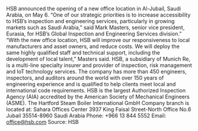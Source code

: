 HSB announced the opening of a new office location in Al-Jubail, Saudi Arabia, on May 6.
“One of our strategic priorities is to increase accessibility to HSB’s inspection and engineering services, particularly in growing markets such as Saudi Arabia,” said Mark Masters, senior vice president, Eurasia, for HSB’s Global Inspection and Engineering Services division.”
“With the new office location, HSB will improve our responsiveness to local manufacturers and asset owners, and reduce costs. We will deploy the same highly qualified staff and technical support, including the development of local talent,” Masters said.
HSB, a subsidiary of Munich Re, is a multi-line specialty insurer and provider of inspection, risk management and IoT technology services. The company has more than 450 engineers, inspectors, and auditors around the world with over 150 years of engineering experience and is qualified to help clients meet local and international code requirements. HSB is the largest Authorized Inspection Agency (AIA) accredited by the American Society of Mechanical Engineers (ASME).
The Hartford Steam Boiler International GmbH Company branch is located at:
Sahara Offices Center
3937 King Faisal Street-North
Office No.6
Jubail 35514-8960
Saudi Arabia
Phone: +966 13 844 5552
Email: office@hsb.com
Source: HSB